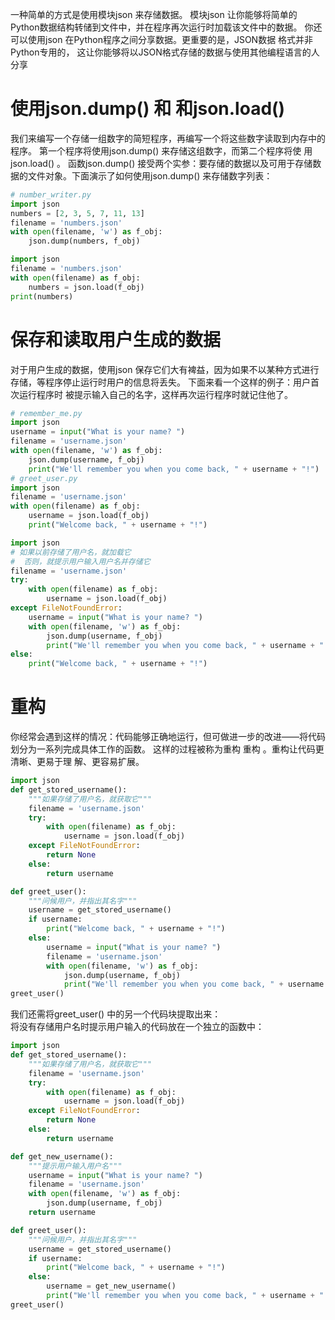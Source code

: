 一种简单的方式是使用模块json 来存储数据。
模块json 让你能够将简单的Python数据结构转储到文件中，并在程序再次运行时加载该文件中的数据。
你还可以使用json 在Python程序之间分享数据。更重要的是，JSON数据 格式并非Python专用的，
这让你能够将以JSON格式存储的数据与使用其他编程语言的人分享

# 使用json.dump() 和 和json.load()
我们来编写一个存储一组数字的简短程序，再编写一个将这些数字读取到内存中的程序。
第一个程序将使用json.dump() 来存储这组数字，而第二个程序将使 用json.load() 。 
函数json.dump() 接受两个实参：要存储的数据以及可用于存储数据的文件对象。下面演示了如何使用json.dump() 来存储数字列表： 
```python
# number_writer.py
import json
numbers = [2, 3, 5, 7, 11, 13]
filename = 'numbers.json'
with open(filename, 'w') as f_obj:
    json.dump(numbers, f_obj)

import json
filename = 'numbers.json'
with open(filename) as f_obj:
    numbers = json.load(f_obj)
print(numbers)
```

# 保存和读取用户生成的数据
对于用户生成的数据，使用json 保存它们大有裨益，因为如果不以某种方式进行存储，等程序停止运行时用户的信息将丢失。
下面来看一个这样的例子：用户首次运行程序时 被提示输入自己的名字，这样再次运行程序时就记住他了。
```python
# remember_me.py
import json
username = input("What is your name? ")
filename = 'username.json'
with open(filename, 'w') as f_obj:
    json.dump(username, f_obj)
    print("We'll remember you when you come back, " + username + "!")
# greet_user.py
import json
filename = 'username.json'
with open(filename) as f_obj:
    username = json.load(f_obj)
    print("Welcome back, " + username + "!")
```
```python
import json
# 如果以前存储了用户名，就加载它
#  否则，就提示用户输入用户名并存储它
filename = 'username.json'
try:
    with open(filename) as f_obj:
        username = json.load(f_obj)
except FileNotFoundError:
    username = input("What is your name? ")
    with open(filename, 'w') as f_obj:
        json.dump(username, f_obj)
        print("We'll remember you when you come back, " + username + "!")
else:
    print("Welcome back, " + username + "!")
```

# 重构
你经常会遇到这样的情况：代码能够正确地运行，但可做进一步的改进——将代码划分为一系列完成具体工作的函数。
这样的过程被称为重构 重构 。重构让代码更清晰、更易于理 解、更容易扩展。 
```python
import json
def get_stored_username():
    """如果存储了用户名，就获取它"""
    filename = 'username.json'
    try:
        with open(filename) as f_obj:
            username = json.load(f_obj)
    except FileNotFoundError:
        return None
    else:
        return username

def greet_user():
    """问候用户，并指出其名字"""
    username = get_stored_username()
    if username:
        print("Welcome back, " + username + "!")
    else:
        username = input("What is your name? ")
        filename = 'username.json'
        with open(filename, 'w') as f_obj:
            json.dump(username, f_obj)
            print("We'll remember you when you come back, " + username + "!")
greet_user()
```
我们还需将greet_user() 中的另一个代码块提取出来：  
将没有存储用户名时提示用户输入的代码放在一个独立的函数中：  
```python
import json
def get_stored_username():
    """如果存储了用户名，就获取它"""
    filename = 'username.json'
    try:
        with open(filename) as f_obj:
            username = json.load(f_obj)
    except FileNotFoundError:
        return None
    else:
        return username

def get_new_username():
    """提示用户输入用户名"""
    username = input("What is your name? ")
    filename = 'username.json'
    with open(filename, 'w') as f_obj:
        json.dump(username, f_obj)
    return username

def greet_user():
    """问候用户，并指出其名字"""
    username = get_stored_username()
    if username:
        print("Welcome back, " + username + "!")
    else:
        username = get_new_username()
        print("We'll remember you when you come back, " + username + "!")
greet_user()
```